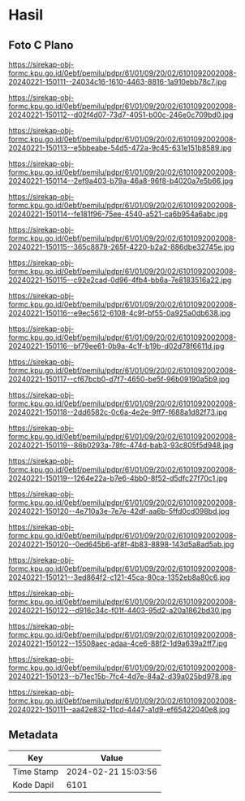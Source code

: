 # Hasil

## Foto C Plano

https://sirekap-obj-formc.kpu.go.id/0ebf/pemilu/pdpr/61/01/09/20/02/6101092002008-20240221-150111--24034c16-1610-4463-8816-1a910ebb78c7.jpg

https://sirekap-obj-formc.kpu.go.id/0ebf/pemilu/pdpr/61/01/09/20/02/6101092002008-20240221-150112--d02f4d07-73d7-4051-b00c-246e0c709bd0.jpg

https://sirekap-obj-formc.kpu.go.id/0ebf/pemilu/pdpr/61/01/09/20/02/6101092002008-20240221-150113--e5bbeabe-54d5-472a-9c45-631e151b8589.jpg

https://sirekap-obj-formc.kpu.go.id/0ebf/pemilu/pdpr/61/01/09/20/02/6101092002008-20240221-150114--2ef9a403-b79a-46a8-96f8-b4020a7e5b66.jpg

https://sirekap-obj-formc.kpu.go.id/0ebf/pemilu/pdpr/61/01/09/20/02/6101092002008-20240221-150114--fe181f96-75ee-4540-a521-ca6b954a6abc.jpg

https://sirekap-obj-formc.kpu.go.id/0ebf/pemilu/pdpr/61/01/09/20/02/6101092002008-20240221-150115--365c8879-265f-4220-b2a2-886dbe32745e.jpg

https://sirekap-obj-formc.kpu.go.id/0ebf/pemilu/pdpr/61/01/09/20/02/6101092002008-20240221-150115--c92e2cad-0d96-4fb4-bb6a-7e8183516a22.jpg

https://sirekap-obj-formc.kpu.go.id/0ebf/pemilu/pdpr/61/01/09/20/02/6101092002008-20240221-150116--e9ec5612-6108-4c9f-bf55-0a925a0db638.jpg

https://sirekap-obj-formc.kpu.go.id/0ebf/pemilu/pdpr/61/01/09/20/02/6101092002008-20240221-150116--bf79ee61-0b9a-4c1f-b19b-d02d78f6611d.jpg

https://sirekap-obj-formc.kpu.go.id/0ebf/pemilu/pdpr/61/01/09/20/02/6101092002008-20240221-150117--cf67bcb0-d7f7-4650-be5f-96b09190a5b9.jpg

https://sirekap-obj-formc.kpu.go.id/0ebf/pemilu/pdpr/61/01/09/20/02/6101092002008-20240221-150118--2dd6582c-0c6a-4e2e-9ff7-f688a1d82f73.jpg

https://sirekap-obj-formc.kpu.go.id/0ebf/pemilu/pdpr/61/01/09/20/02/6101092002008-20240221-150119--86b0293a-78fc-474d-bab3-93c805f5d948.jpg

https://sirekap-obj-formc.kpu.go.id/0ebf/pemilu/pdpr/61/01/09/20/02/6101092002008-20240221-150119--1264e22a-b7e6-4bb0-8f52-d5dfc27f70c1.jpg

https://sirekap-obj-formc.kpu.go.id/0ebf/pemilu/pdpr/61/01/09/20/02/6101092002008-20240221-150120--4e710a3e-7e7e-42df-aa6b-5ffd0cd098bd.jpg

https://sirekap-obj-formc.kpu.go.id/0ebf/pemilu/pdpr/61/01/09/20/02/6101092002008-20240221-150120--0ed645b6-af8f-4b83-8898-143d5a8ad5ab.jpg

https://sirekap-obj-formc.kpu.go.id/0ebf/pemilu/pdpr/61/01/09/20/02/6101092002008-20240221-150121--3ed864f2-c121-45ca-80ca-1352eb8a80c6.jpg

https://sirekap-obj-formc.kpu.go.id/0ebf/pemilu/pdpr/61/01/09/20/02/6101092002008-20240221-150122--d916c34c-f01f-4403-95d2-a20a1862bd30.jpg

https://sirekap-obj-formc.kpu.go.id/0ebf/pemilu/pdpr/61/01/09/20/02/6101092002008-20240221-150122--15508aec-adaa-4ce6-88f2-1d9a639a2ff7.jpg

https://sirekap-obj-formc.kpu.go.id/0ebf/pemilu/pdpr/61/01/09/20/02/6101092002008-20240221-150123--b71ec15b-7fc4-4d7e-84a2-d39a025bd978.jpg

https://sirekap-obj-formc.kpu.go.id/0ebf/pemilu/pdpr/61/01/09/20/02/6101092002008-20240221-150111--aa42e832-11cd-4447-a1d9-ef65422040e8.jpg


## Metadata

| Key        | Value               |
| ---------- | ------------------- |
| Time Stamp | 2024-02-21 15:03:56 |
| Kode Dapil | 6101                |



